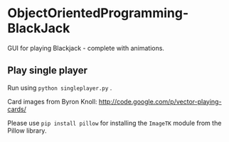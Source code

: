# ObjectOrientedProgramming-BlackJack

GUI for playing Blackjack - complete with animations.

## Play single player
Run using `python singleplayer.py` . 

Card images from Byron Knoll: http://code.google.com/p/vector-playing-cards/

Please use `pip install pillow` for installing the `ImageTK` module from the Pillow library.
